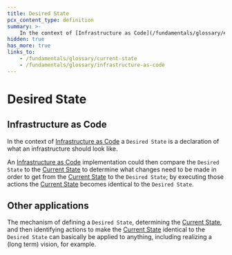 ```yaml
---
title: Desired State
pcx_content_type: definition
summary: >-
    In the context of [Infrastructure as Code](/fundamentals/glossary/#infrastructure-as-code) a `Desired State` is a declaration of what an infrastructure should look like.
hidden: true
has_more: true
links_to:
    - /fundamentals/glossary/current-state
    - /fundamentals/glossary/infrastructure-as-code
---
```


# Desired State

## Infrastructure as Code

In the context of [Infrastructure as Code](/fundamentals/glossary/infrastructure-as-code) a `Desired State` is a declaration of what an infrastructure should look like.

An [Infrastructure as Code](/fundamentals/glossary/infrastructure-as-code) implementation could then compare the `Desired State` to the [Current State](/fundamentals/glossary/current-state) to determine what changes need to be made in order to get from the [Current State](/fundamentals/glossary/current-state) to the `Desired State`; by executing those actions the [Current State](/fundamentals/glossary/current-state) becomes identical to the `Desired State`.

## Other applications

The mechanism of defining a `Desired State`, determining the [Current State](/fundamentals/glossary/current-state), and then identifying actions to make the [Current State](/fundamentals/glossary/current-state) identical to the `Desired State` can basically be applied to anything, including realizing a (long term) vision, for example.
